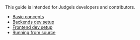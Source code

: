 This guide is intended for Judgels developers and contributors.

- [Basic concepts](https://github.com/ia-toki/judgels/wiki/Basic-concepts)
- [Backends dev setup](https://github.com/ia-toki/judgels/wiki/Backends-dev-setup)
- [Frontend dev setup](https://github.com/ia-toki/judgels/wiki/Frontend-dev-setup)
- [Running from source](https://github.com/ia-toki/judgels/wiki/Running-from-source)